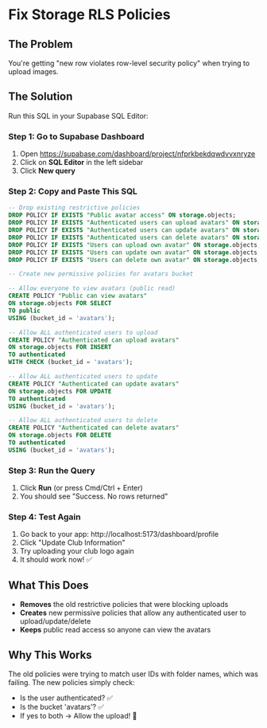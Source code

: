 # Fix Storage RLS Policies

## The Problem
You're getting "new row violates row-level security policy" when trying to upload images.

## The Solution
Run this SQL in your Supabase SQL Editor:

### Step 1: Go to Supabase Dashboard
1. Open https://supabase.com/dashboard/project/nfprkbekdqwdvvxnryze
2. Click on **SQL Editor** in the left sidebar
3. Click **New query**

### Step 2: Copy and Paste This SQL

```sql
-- Drop existing restrictive policies
DROP POLICY IF EXISTS "Public avatar access" ON storage.objects;
DROP POLICY IF EXISTS "Authenticated users can upload avatars" ON storage.objects;
DROP POLICY IF EXISTS "Authenticated users can update avatars" ON storage.objects;
DROP POLICY IF EXISTS "Authenticated users can delete avatars" ON storage.objects;
DROP POLICY IF EXISTS "Users can upload own avatar" ON storage.objects;
DROP POLICY IF EXISTS "Users can update own avatar" ON storage.objects;
DROP POLICY IF EXISTS "Users can delete own avatar" ON storage.objects;

-- Create new permissive policies for avatars bucket

-- Allow everyone to view avatars (public read)
CREATE POLICY "Public can view avatars"
ON storage.objects FOR SELECT
TO public
USING (bucket_id = 'avatars');

-- Allow ALL authenticated users to upload
CREATE POLICY "Authenticated can upload avatars"
ON storage.objects FOR INSERT
TO authenticated
WITH CHECK (bucket_id = 'avatars');

-- Allow ALL authenticated users to update
CREATE POLICY "Authenticated can update avatars"
ON storage.objects FOR UPDATE
TO authenticated
USING (bucket_id = 'avatars');

-- Allow ALL authenticated users to delete
CREATE POLICY "Authenticated can delete avatars"
ON storage.objects FOR DELETE
TO authenticated
USING (bucket_id = 'avatars');
```

### Step 3: Run the Query
1. Click **Run** (or press Cmd/Ctrl + Enter)
2. You should see "Success. No rows returned"

### Step 4: Test Again
1. Go back to your app: http://localhost:5173/dashboard/profile
2. Click "Update Club Information"
3. Try uploading your club logo again
4. It should work now! ✅

## What This Does
- **Removes** the old restrictive policies that were blocking uploads
- **Creates** new permissive policies that allow any authenticated user to upload/update/delete
- **Keeps** public read access so anyone can view the avatars

## Why This Works
The old policies were trying to match user IDs with folder names, which was failing. The new policies simply check:
- Is the user authenticated? ✅
- Is the bucket 'avatars'? ✅
- If yes to both → Allow the upload! 🎉

